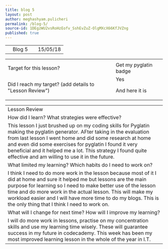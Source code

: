 ```yaml
---
title: blog 5
layout: post
author: meghashyam.pulicheri
permalink: /blog-5/
source-id: 1DEgzWU2vsRoHzEofv_SshEvZuZ-OlgMXcX66KfJVZng
published: true
---
```

<table>
  <tr>
    <td></td>
    <td>Blog 5</td>
    <td></td>
    <td>15/05/18</td>
  </tr>
</table>


<table>
  <tr>
    <td></td>
    <td></td>
  </tr>
  <tr>
    <td>Target for this lesson?</td>
    <td>Get my pyglatin badge</td>
  </tr>
  <tr>
    <td>Did I reach my target? 
(add details to "Lesson Review")</td>
    <td>Yes

And here it
is



</td>
  </tr>
</table>


<table>
  <tr>
    <td>Lesson Review</td>
  </tr>
  <tr>
    <td>How did I learn? What strategies were effective? </td>
  </tr>
  <tr>
    <td>This lesson I just brushed up on my coding skills for Pyglatin making the pyglatin generator. AFter taking in the evaluation from last lesson I went home and did some research at home and even did some exercises for pyglatin I found it very beneficial and it helped me a lot.
This strategy I found quite effective and am willing to use it in the future.</td>
  </tr>
  <tr>
    <td>What limited my learning? Which habits do I need to work on? </td>
  </tr>
  <tr>
    <td>I think I need to do more work in the lesson because most of it I did at home and sure it helped me but lessons are the main purpose for learning so I need to make better use of the lesson time and do more work in the actual lesson. This will make my workload easier and I will have more time to do my blogs. This is the only thing that I think I need to work on.</td>
  </tr>
  <tr>
    <td>What will I change for next time? How will I improve my learning?</td>
  </tr>
  <tr>
    <td>I will do more work in lessons, practise on my concentration skills and use my learning time wisely. These will guarantee success in my  future in codecademy. This week has been my most improved learning lesson in the whole of the year in I.T.</td>
  </tr>
</table>


